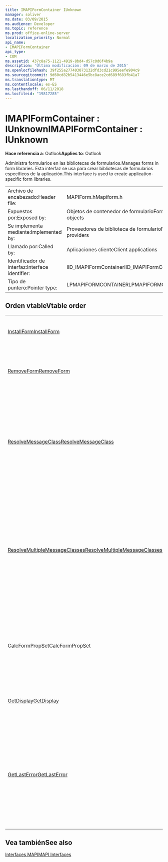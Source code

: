 ```yaml
---
title: IMAPIFormContainer IUnknown
manager: soliver
ms.date: 03/09/2015
ms.audience: Developer
ms.topic: reference
ms.prod: office-online-server
localization_priority: Normal
api_name:
- IMAPIFormContainer
api_type:
- COM
ms.assetid: 437c8a75-1121-4919-8bd4-d57c0d6f4b9a
description: 'Última modificación: 09 de marzo de 2015'
ms.openlocfilehash: 39f255a277403073132dfd3cd21c995eefe904c9
ms.sourcegitcommit: 9d60cd82b5413446e5bc8ace2cd689f683fb41a7
ms.translationtype: MT
ms.contentlocale: es-ES
ms.lasthandoff: 06/11/2018
ms.locfileid: "19817285"
---
```

# <a name="imapiformcontainer--iunknown"></a><span data-ttu-id="6388e-103">IMAPIFormContainer : IUnknown</span><span class="sxs-lookup"><span data-stu-id="6388e-103">IMAPIFormContainer : IUnknown</span></span>

  
  
<span data-ttu-id="6388e-104">**Hace referencia a**: Outlook</span><span class="sxs-lookup"><span data-stu-id="6388e-104">**Applies to**: Outlook</span></span> 
  
<span data-ttu-id="6388e-105">Administra formularios en las bibliotecas de formularios.</span><span class="sxs-lookup"><span data-stu-id="6388e-105">Manages forms in form libraries.</span></span> <span data-ttu-id="6388e-106">Esta interfaz se usa para crear bibliotecas de formularios específicos de la aplicación.</span><span class="sxs-lookup"><span data-stu-id="6388e-106">This interface is used to create application-specific form libraries.</span></span> 
  
|||
|:-----|:-----|
|<span data-ttu-id="6388e-107">Archivo de encabezado:</span><span class="sxs-lookup"><span data-stu-id="6388e-107">Header file:</span></span>  <br/> |<span data-ttu-id="6388e-108">MAPIForm.h</span><span class="sxs-lookup"><span data-stu-id="6388e-108">Mapiform.h</span></span>  <br/> |
|<span data-ttu-id="6388e-109">Expuestos por:</span><span class="sxs-lookup"><span data-stu-id="6388e-109">Exposed by:</span></span>  <br/> |<span data-ttu-id="6388e-110">Objetos de contenedor de formulario</span><span class="sxs-lookup"><span data-stu-id="6388e-110">Form container objects</span></span>  <br/> |
|<span data-ttu-id="6388e-111">Se implementa mediante:</span><span class="sxs-lookup"><span data-stu-id="6388e-111">Implemented by:</span></span>  <br/> |<span data-ttu-id="6388e-112">Proveedores de biblioteca de formulario</span><span class="sxs-lookup"><span data-stu-id="6388e-112">Form library providers</span></span>  <br/> |
|<span data-ttu-id="6388e-113">Llamado por:</span><span class="sxs-lookup"><span data-stu-id="6388e-113">Called by:</span></span>  <br/> |<span data-ttu-id="6388e-114">Aplicaciones cliente</span><span class="sxs-lookup"><span data-stu-id="6388e-114">Client applications</span></span>  <br/> |
|<span data-ttu-id="6388e-115">Identificador de interfaz:</span><span class="sxs-lookup"><span data-stu-id="6388e-115">Interface identifier:</span></span>  <br/> |<span data-ttu-id="6388e-116">IID_IMAPIFormContainer</span><span class="sxs-lookup"><span data-stu-id="6388e-116">IID_IMAPIFormContainer</span></span>  <br/> |
|<span data-ttu-id="6388e-117">Tipo de puntero:</span><span class="sxs-lookup"><span data-stu-id="6388e-117">Pointer type:</span></span>  <br/> |<span data-ttu-id="6388e-118">LPMAPIFORMCONTAINER</span><span class="sxs-lookup"><span data-stu-id="6388e-118">LPMAPIFORMCONTAINER</span></span>  <br/> |
   
## <a name="vtable-order"></a><span data-ttu-id="6388e-119">Orden vtable</span><span class="sxs-lookup"><span data-stu-id="6388e-119">Vtable order</span></span>

|||
|:-----|:-----|
|[<span data-ttu-id="6388e-120">InstallForm</span><span class="sxs-lookup"><span data-stu-id="6388e-120">InstallForm</span></span>](imapiformcontainer-installform.md) <br/> |<span data-ttu-id="6388e-121">Instala un formulario en un contenedor de formulario.</span><span class="sxs-lookup"><span data-stu-id="6388e-121">Installs a form into a form container.</span></span>  <br/> |
|[<span data-ttu-id="6388e-122">RemoveForm</span><span class="sxs-lookup"><span data-stu-id="6388e-122">RemoveForm</span></span>](imapiformcontainer-removeform.md) <br/> |<span data-ttu-id="6388e-123">Quita un formulario en particular de un contenedor de formulario.</span><span class="sxs-lookup"><span data-stu-id="6388e-123">Removes a particular form from a form container.</span></span>  <br/> |
|[<span data-ttu-id="6388e-124">ResolveMessageClass</span><span class="sxs-lookup"><span data-stu-id="6388e-124">ResolveMessageClass</span></span>](imapiformcontainer-resolvemessageclass.md) <br/> |<span data-ttu-id="6388e-125">Una clase de mensaje se resuelve en su formulario en un contenedor de formulario y devuelve un objeto de información de formulario para ese formulario.</span><span class="sxs-lookup"><span data-stu-id="6388e-125">Resolves a message class to its form in a form container and returns a form information object for that form.</span></span>  <br/> |
|[<span data-ttu-id="6388e-126">ResolveMultipleMessageClasses</span><span class="sxs-lookup"><span data-stu-id="6388e-126">ResolveMultipleMessageClasses</span></span>](imapiformcontainer-resolvemultiplemessageclasses.md) <br/> |<span data-ttu-id="6388e-127">Se resuelve un grupo de clases de mensajes en sus formularios en un contenedor de formulario y devuelve una matriz de formulario objetos de información para los formularios.</span><span class="sxs-lookup"><span data-stu-id="6388e-127">Resolves a group of message classes to their forms in a form container and returns an array of form information objects for those forms.</span></span>  <br/> |
|[<span data-ttu-id="6388e-128">CalcFormPropSet</span><span class="sxs-lookup"><span data-stu-id="6388e-128">CalcFormPropSet</span></span>](imapiformcontainer-calcformpropset.md) <br/> |<span data-ttu-id="6388e-129">Devuelve una matriz de las propiedades de todos los formularios instalados en un contenedor de formulario.</span><span class="sxs-lookup"><span data-stu-id="6388e-129">Returns an array of the properties used by all forms installed in a form container.</span></span>  <br/> |
|[<span data-ttu-id="6388e-130">GetDisplay</span><span class="sxs-lookup"><span data-stu-id="6388e-130">GetDisplay</span></span>](imapiformcontainer-getdisplay.md) <br/> |<span data-ttu-id="6388e-131">Devuelve el nombre para mostrar de un contenedor de formulario.</span><span class="sxs-lookup"><span data-stu-id="6388e-131">Returns the display name of a form container.</span></span>  <br/> |
|[<span data-ttu-id="6388e-132">GetLastError</span><span class="sxs-lookup"><span data-stu-id="6388e-132">GetLastError</span></span>](imapiformcontainer-getlasterror.md) <br/> |<span data-ttu-id="6388e-133">Devuelve una estructura [MAPIERROR](mapierror.md) que contiene información sobre el error anterior que se producen en el objeto de contenedor de formulario.</span><span class="sxs-lookup"><span data-stu-id="6388e-133">Returns a [MAPIERROR](mapierror.md) structure containing information about the previous error occurring to the form container object.</span></span>  <br/> |
   
## <a name="see-also"></a><span data-ttu-id="6388e-134">Vea también</span><span class="sxs-lookup"><span data-stu-id="6388e-134">See also</span></span>



[<span data-ttu-id="6388e-135">Interfaces MAPI</span><span class="sxs-lookup"><span data-stu-id="6388e-135">MAPI Interfaces</span></span>](mapi-interfaces.md)

